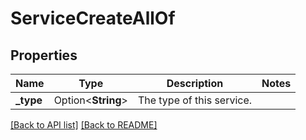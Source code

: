 # ServiceCreateAllOf

## Properties

Name | Type | Description | Notes
------------ | ------------- | ------------- | -------------
**_type** | Option<**String**> | The type of this service. | 

[[Back to API list]](../README.md#documentation-for-api-endpoints) [[Back to README]](../README.md)


